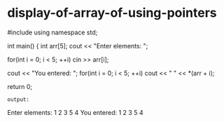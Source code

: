 # display-of-array-of-using-pointers
#include <iostream>
using namespace std;

int main()
{
   int arr[5];
   cout << "Enter elements: ";

   for(int i = 0; i < 5; ++i)
      cin >> arr[i];

   cout << "You entered: ";
   for(int i = 0; i < 5; ++i)
      cout << " " << *(arr + i);

   return 0;
    
    output:
                         
Enter elements: 1 2 3 5 4
You entered:  1 2 3 5 4
                         
